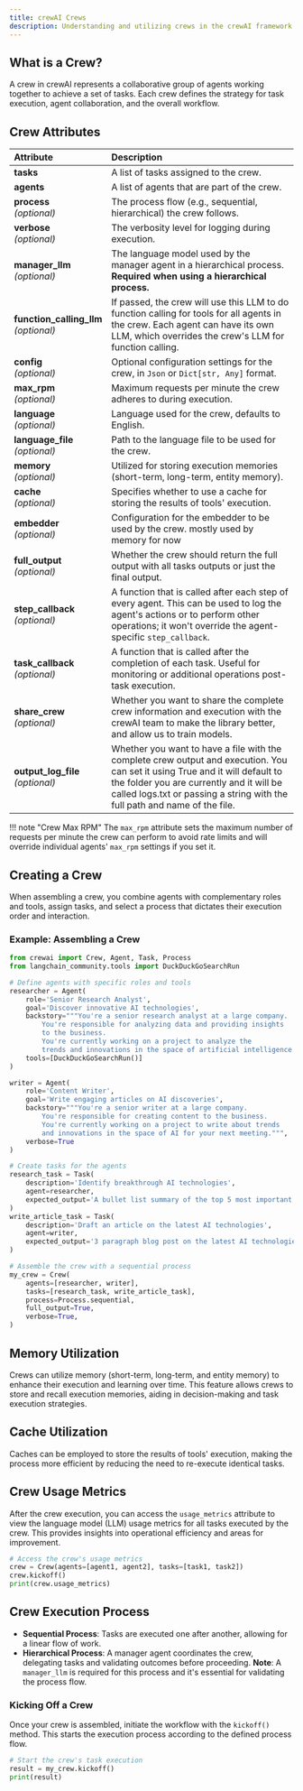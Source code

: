```yaml
---
title: crewAI Crews
description: Understanding and utilizing crews in the crewAI framework with comprehensive attributes and functionalities.
---
```


## What is a Crew?
A crew in crewAI represents a collaborative group of agents working together to achieve a set of tasks. Each crew defines the strategy for task execution, agent collaboration, and the overall workflow.

## Crew Attributes
| Attribute                   | Description                                                  |
| :-------------------------- | :----------------------------------------------------------- |
| **tasks**                   | A list of tasks assigned to the crew.                        |
| **agents**                  | A list of agents that are part of the crew.                  |
| **process** <br />*(optional)*    | The process flow (e.g., sequential, hierarchical) the crew follows. |
| **verbose** <br />*(optional)*    | The verbosity level for logging during execution.            |
| **manager_llm** <br />*(optional)*| The language model used by the manager agent in a hierarchical process. **Required when using a hierarchical process.** |
| **function_calling_llm** <br />*(optional)* | If passed, the crew will use this LLM to do function calling for tools for all agents in the crew. Each agent can have its own LLM, which overrides the crew's LLM for function calling. |
| **config** <br />*(optional)*     | Optional configuration settings for the crew, in `Json` or `Dict[str, Any]` format. |
| **max_rpm** <br />*(optional)*    | Maximum requests per minute the crew adheres to during execution. |
| **language**  <br />*(optional)*  | Language used for the crew, defaults to English.             |
| **language_file** <br />*(optional)* | Path to the language file to be used for the crew.          |
| **memory** <br />*(optional)*     | Utilized for storing execution memories (short-term, long-term, entity memory). |
| **cache** <br />*(optional)*      | Specifies whether to use a cache for storing the results of tools' execution. |
| **embedder** <br />*(optional)*   | Configuration for the embedder to be used by the crew. mostly used by memory for now       |
| **full_output** <br />*(optional)*| Whether the crew should return the full output with all tasks outputs or just the final output. |
| **step_callback** <br />*(optional)* | A function that is called after each step of every agent. This can be used to log the agent's actions or to perform other operations; it won't override the agent-specific `step_callback`. |
| **task_callback** <br />*(optional)* | A function that is called after the completion of each task. Useful for monitoring or additional operations post-task execution. |
| **share_crew** <br />*(optional)* | Whether you want to share the complete crew information and execution with the crewAI team to make the library better, and allow us to train models. |
| **output_log_file** <br />*(optional)* | Whether you want to have a file with the complete crew output and execution. You can set it using True and it will default to the folder you are currently and it will be called logs.txt or passing a string with the full path and name of the file. |


!!! note "Crew Max RPM"
    The `max_rpm` attribute sets the maximum number of requests per minute the crew can perform to avoid rate limits and will override individual agents' `max_rpm` settings if you set it.

## Creating a Crew

When assembling a crew, you combine agents with complementary roles and tools, assign tasks, and select a process that dictates their execution order and interaction.

### Example: Assembling a Crew

```python
from crewai import Crew, Agent, Task, Process
from langchain_community.tools import DuckDuckGoSearchRun

# Define agents with specific roles and tools
researcher = Agent(
    role='Senior Research Analyst',
    goal='Discover innovative AI technologies',
    backstory="""You're a senior research analyst at a large company.
        You're responsible for analyzing data and providing insights
        to the business.
        You're currently working on a project to analyze the
        trends and innovations in the space of artificial intelligence.""",
    tools=[DuckDuckGoSearchRun()]
)

writer = Agent(
    role='Content Writer',
    goal='Write engaging articles on AI discoveries',
    backstory="""You're a senior writer at a large company.
        You're responsible for creating content to the business.
        You're currently working on a project to write about trends 
        and innovations in the space of AI for your next meeting.""",
    verbose=True
)

# Create tasks for the agents
research_task = Task(
    description='Identify breakthrough AI technologies',
    agent=researcher,
    expected_output='A bullet list summary of the top 5 most important AI news'
)
write_article_task = Task(
    description='Draft an article on the latest AI technologies',
    agent=writer,
    expected_output='3 paragraph blog post on the latest AI technologies'
)

# Assemble the crew with a sequential process
my_crew = Crew(
    agents=[researcher, writer],
    tasks=[research_task, write_article_task],
    process=Process.sequential,
    full_output=True,
    verbose=True,
)
```

## Memory Utilization

Crews can utilize memory (short-term, long-term, and entity memory) to enhance their execution and learning over time. This feature allows crews to store and recall execution memories, aiding in decision-making and task execution strategies.

## Cache Utilization

Caches can be employed to store the results of tools' execution, making the process more efficient by reducing the need to re-execute identical tasks.

## Crew Usage Metrics

After the crew execution, you can access the `usage_metrics` attribute to view the language model (LLM) usage metrics for all tasks executed by the crew. This provides insights into operational efficiency and areas for improvement.

```python
# Access the crew's usage metrics
crew = Crew(agents=[agent1, agent2], tasks=[task1, task2])
crew.kickoff()
print(crew.usage_metrics)
```

## Crew Execution Process

- **Sequential Process**: Tasks are executed one after another, allowing for a linear flow of work.
- **Hierarchical Process**: A manager agent coordinates the crew, delegating tasks and validating outcomes before proceeding. **Note**: A `manager_llm` is required for this process and it's essential for validating the process flow.

### Kicking Off a Crew

Once your crew is assembled, initiate the workflow with the `kickoff()` method. This starts the execution process according to the defined process flow.

```python
# Start the crew's task execution
result = my_crew.kickoff()
print(result)
```
